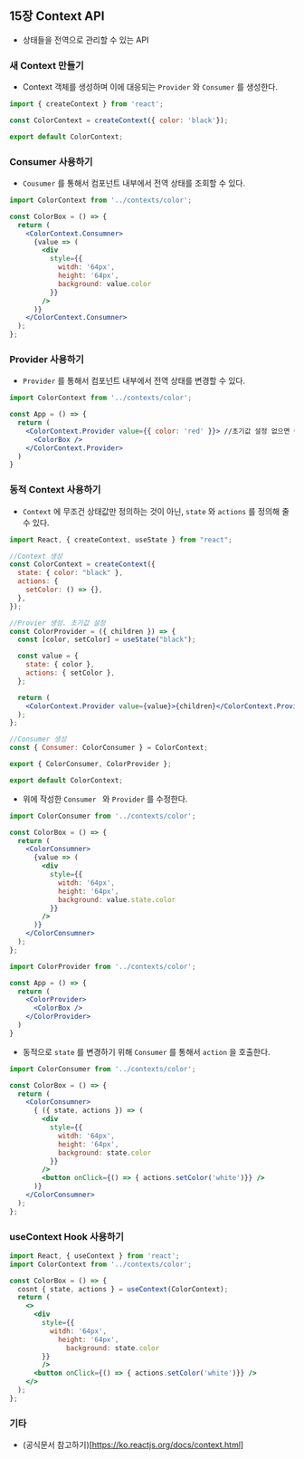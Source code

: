 ## 15장 Context API



- 상태들을 전역으로 관리할 수 있는 API



### 새 Context 만들기

- Context 객체를 생성하며 이에 대응되는 `Provider` 와 `Consumer` 를 생성한다.

```jsx
import { createContext } from 'react';

const ColorContext = createContext({ color: 'black'});

export default ColorContext;
```



### Consumer 사용하기

- `Cousumer` 를 통해서 컴포넌트 내부에서 전역 상태를 조회할 수 있다.

```jsx
import ColorContext from '../contexts/color';

const ColorBox = () => {
  return (
    <ColorContext.Consumner>
      {value => (
        <div
          style={{
            witdh: '64px',
            height: '64px',
            background: value.color   
          }}
        />
      )}
    </ColorContext.Consumner>
  );
};
```



### Provider 사용하기

- `Provider` 를 통해서 컴포넌트 내부에서 전역 상태를 변경할 수 있다.

```jsx
import ColorContext from '../contexts/color';

const App = () => {
  return (
    <ColorContext.Provider value={{ color: 'red' }}> //초기값 설정 없으면 에러.
      <ColorBox />
    </ColorContext.Provider>
  )
}
```



### 동적 Context 사용하기

- `Context` 에 무조건 상태값만 정의하는 것이 아닌, `state` 와 `actions` 를 정의해 줄 수 있다.

```jsx
import React, { createContext, useState } from "react";

//Context 생성
const ColorContext = createContext({
  state: { color: "black" },
  actions: {
    setColor: () => {},
  },
});

//Provier 생성. 초기값 설정
const ColorProvider = ({ children }) => {
  const [color, setColor] = useState("black");

  const value = {
    state: { color },
    actions: { setColor },
  };

  return (
    <ColorContext.Provider value={value}>{children}</ColorContext.Provider>
  );
};

//Consumer 생성
const { Consumer: ColorConsumer } = ColorContext;

export { ColorConsumer, ColorProvider };

export default ColorContext;
```

- 위에 작성한 `Consumer ` 와 `Provider` 를 수정한다.

```jsx
import ColorConsumer from '../contexts/color';

const ColorBox = () => {
  return (
    <ColorConsumner>
      {value => (
        <div
          style={{
            witdh: '64px',
            height: '64px',
            background: value.state.color   
          }}
        />
      )}
    </ColorConsumner>
  );
};
```

```jsx
import ColorProvider from '../contexts/color';

const App = () => {
  return (
    <ColorProvider>
      <ColorBox />
    </ColorProvider>
  )
}
```

- 동적으로 `state` 를 변경하기 위해 `Consumer` 를 통해서 `action` 을 호출한다.

```jsx
import ColorConsumer from '../contexts/color';

const ColorBox = () => {
  return (
    <ColorConsumner>
      { ({ state, actions }) => (
        <div
          style={{
            witdh: '64px',
            height: '64px',
            background: state.color   
          }}
        />
        <button onClick={() => { actions.setColor('white')}} />
      )}
    </ColorConsumner>
  );
};
```



### useContext Hook 사용하기

```jsx
import React, { useContext } from 'react';
import ColorContext from '../contexts/color';

const ColorBox = () => {
  cosnt { state, actions } = useContext(ColorContext);
  return (
    <>
      <div
        style={{
          witdh: '64px',
            height: '64px',
              background: state.color   
        }}
        />
      <button onClick={() => { actions.setColor('white')}} />
    </>
  );
};
```



### 기타

- (공식문서 참고하기)[https://ko.reactjs.org/docs/context.html]

